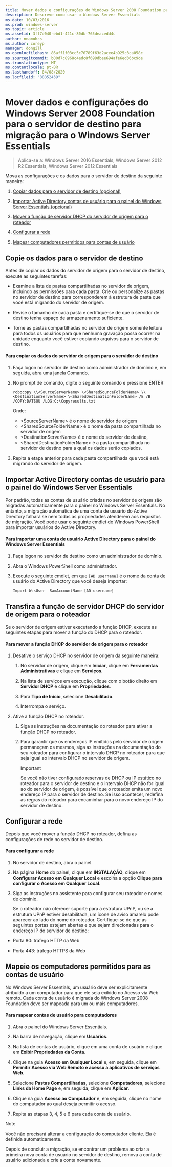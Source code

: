 ```yaml
---
title: Mover dados e configurações do Windows Server 2008 Foundation para o servidor de destino para migração para o Windows Server Essentials
description: Descreve como usar o Windows Server Essentials
ms.date: 10/03/2016
ms.prod: windows-server
ms.topic: article
ms.assetid: 3ff7d040-ebd1-421c-80db-765deacedd4c
author: nnamuhcs
ms.author: coreyp
manager: dongill
ms.openlocfilehash: 86aff1f03cc5c70789f63d2acee4b925c3ca058c
ms.sourcegitcommit: b00d7c8968c4adc8f699dbee694afe6ed36bc9de
ms.translationtype: MT
ms.contentlocale: pt-BR
ms.lasthandoff: 04/08/2020
ms.locfileid: "80852439"
---
```

# <a name="move-windows-server-2008-foundation-settings-and-data-to-the-destination-server-for-windows-server-essentials-migration"></a>Mover dados e configurações do Windows Server 2008 Foundation para o servidor de destino para migração para o Windows Server Essentials

>Aplica-se a: Windows Server 2016 Essentials, Windows Server 2012 R2 Essentials, Windows Server 2012 Essentials

Mova as configurações e os dados para o servidor de destino da seguinte maneira:

1. [Copiar dados para o servidor de destino (opcional)](#copy-data-to-the-destination-server)

2. [Importar Active Directory contas de usuário para o painel do Windows Server Essentials (opcional)](#import-active-directory-user-accounts-to-the-windows-server-essentials-dashboard)

3. [Mover a função de servidor DHCP do servidor de origem para o roteador](#move-the-dhcp-server-role-from-the-source-server-to-the-router)

4. [Configurar a rede](#configure-the-network) 

5. [Mapear computadores permitidos para contas de usuário](#map-permitted-computers-to-user-accounts)
  
## <a name="copy-data-to-the-destination-server"></a>Copie os dados para o servidor de destino
 Antes de copiar os dados do servidor de origem para o servidor de destino, execute as seguintes tarefas:  
  
- Examine a lista de pastas compartilhadas no servidor de origem, incluindo as permissões para cada pasta. Crie ou personalize as pastas no servidor de destino para corresponderem à estrutura de pasta que você está migrando do servidor de origem.  
  
- Revise o tamanho de cada pasta e certifique-se de que o servidor de destino tenha espaço de armazenamento suficiente.  
  
- Torne as pastas compartilhadas no servidor de origem somente leitura para todos os usuários para que nenhuma gravação possa ocorrer na unidade enquanto você estiver copiando arquivos para o servidor de destino.  
  
#### <a name="to-copy-data-from-the-source-server-to-the-destination-server"></a>Para copiar os dados do servidor de origem para o servidor de destino  
  
1.  Faça logon no servidor de destino como administrador de domínio e, em seguida, abra uma janela Comando.  
  
2.  No prompt de comando, digite o seguinte comando e pressione ENTER:  
  
    `robocopy \\<SourceServerName> \<SharedSourceFolderName> \\<DestinationServerName> \<SharedDestinationFolderName> /E /B /COPY:DATSOU /LOG:C:\Copyresults.txt`  
  
     Onde:
     - \<SourceServerName\> é o nome do servidor de origem
     - \<SharedSourceFolderName\> é o nome da pasta compartilhada no servidor de origem
     - \<DestinationServerName\> é o nome do servidor de destino,
     - \<SharedDestinationFolderName\> é a pasta compartilhada no servidor de destino para a qual os dados serão copiados.  
  
3.  Repita a etapa anterior para cada pasta compartilhada que você está migrando do servidor de origem.  
  
## <a name="import-active-directory-user-accounts-to-the-windows-server-essentials-dashboard"></a>Importar Active Directory contas de usuário para o painel do Windows Server Essentials
 Por padrão, todas as contas de usuário criadas no servidor de origem são migradas automaticamente para o painel no Windows Server Essentials. No entanto, a migração automática de uma conta de usuário do Active Directory falhará se nem todas as propriedades atenderem aos requisitos de migração. Você pode usar o seguinte cmdlet do Windows PowerShell para importar usuários do Active Directory.  
  
#### <a name="to-import-an-active-directory-user-account-to-the-windows-server-essentials-dashboard"></a>Para importar uma conta de usuário Active Directory para o painel do Windows Server Essentials
  
1.  Faça logon no servidor de destino como um administrador de domínio.  
  
2.  Abra o Windows PowerShell como administrador.  
  
3.  Execute o seguinte cmdlet, em que `[AD username]` é o nome da conta de usuário do Active Directory que você deseja importar:  
  
     `Import-WssUser  SamAccountName [AD username]`  
  
## <a name="move-the-dhcp-server-role-from-the-source-server-to-the-router"></a>Transfira a função de servidor DHCP do servidor de origem para o roteador
 Se o servidor de origem estiver executando a função DHCP, execute as seguintes etapas para mover a função do DHCP para o roteador.  
  
#### <a name="to-move-the-dhcp-role-from-the-source-server-to-the-router"></a>Para mover a função DHCP do servidor de origem para o roteador  
  
1.  Desative o serviço DHCP no servidor de origem da seguinte maneira:  
  
    1.  No servidor de origem, clique em **Iniciar**, clique em **Ferramentas Administrativas** e clique em **Serviços**.  
  
    2.  Na lista de serviços em execução, clique com o botão direito em **Servidor DHCP** e clique em **Propriedades**.  
  
    3.  Para **Tipo de Início**, selecione **Desabilitado**.  
  
    4.  Interrompa o serviço.  
  
2.  Ative a função DHCP no roteador.  
  
    1.  Siga as instruções na documentação do roteador para ativar a função DHCP no roteador.  
  
    2.  Para garantir que os endereços IP emitidos pelo servidor de origem permaneçam os mesmos, siga as instruções na documentação do seu roteador para configurar o intervalo DHCP no roteador para que seja igual ao intervalo DHCP no servidor de origem.  
  
        > [!IMPORTANT]
        >  Se você não tiver configurado reservas de DHCP ou IP estático no roteador para o servidor de destino e o intervalo DHCP não for igual ao do servidor de origem, é possível que o roteador emita um novo endereço IP para o servidor de destino. Se isso acontecer, redefina as regras do roteador para encaminhar para o novo endereço IP do servidor de destino.  
  
## <a name="configure-the-network"></a>Configurar a rede
 Depois que você mover a função DHCP no roteador, defina as configurações de rede no servidor de destino.  
  
#### <a name="to-configure-the-network"></a>Para configurar a rede  
  
1. No servidor de destino, abra o painel.  
  
2. Na página **Home** do painel, clique em **INSTALAÇÃO**, clique em **Configurar Acesso em Qualquer Local** e escolha a opção **Clique para configurar o Acesso em Qualquer Local**.  
  
3. Siga as instruções no assistente para configurar seu roteador e nomes de domínio.  
  
   Se o roteador não oferecer suporte para a estrutura UPnP, ou se a estrutura UPnP estiver desabilitada, um ícone de aviso amarelo pode aparecer ao lado do nome do roteador. Certifique-se de que as seguintes portas estejam abertas e que sejam direcionadas para o endereço IP do servidor de destino:  
  
-   Porta 80: tráfego HTTP da Web  
  
-   Porta 443: tráfego HTTPS da Web  
  
## <a name="map-permitted-computers-to-user-accounts"></a>Mapeie os computadores permitidos para as contas de usuário  
 No Windows Server Essentials, um usuário deve ser explicitamente atribuído a um computador para que ele seja exibido no Acesso via Web remoto. Cada conta de usuário é migrada do Windows Server 2008 Foundation deve ser mapeada para um ou mais computadores.  
  
#### <a name="to-map-user-accounts-to-computers"></a>Para mapear contas de usuário para computadores  
  
1.  Abra o painel do Windows Server Essentials.  
  
2.  Na barra de navegação, clique em **Usuários**.  
  
3.  Na lista de contas de usuário, clique em uma conta de usuário e clique em **Exibir Propriedades da Conta**.  
  
4.  Clique na guia **Acesso em Qualquer Local** e, em seguida, clique em **Permitir Acesso via Web Remoto e acesso a aplicativos de serviços Web**.  
  
5.  Selecione **Pastas Compartilhadas**, selecione **Computadores**, selecione **Links da Home Page** e, em seguida, clique em **Aplicar**.  
  
6.  Clique na guia **Acesso ao Computador** e, em seguida, clique no nome do computador ao qual deseja permitir o acesso.  
  
7.  Repita as etapas 3, 4, 5 e 6 para cada conta de usuário.  
  
> [!NOTE]
> Você não precisará alterar a configuração do computador cliente. Ela é definida automaticamente.  
>
> Depois de concluir a migração, se encontrar um problema ao criar a primeira nova conta de usuário no servidor de destino, remova a conta de usuário adicionada e crie a conta novamente.
